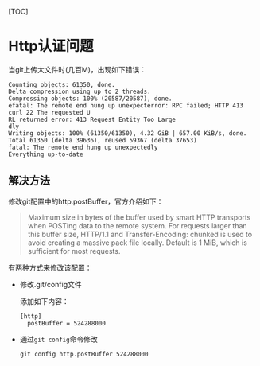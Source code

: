 [TOC]

# Http认证问题

当git上传大文件时(几百M)，出现如下错误：

```
Counting objects: 61350, done.
Delta compression using up to 2 threads.
Compressing objects: 100% (20587/20587), done.
efatal: The remote end hung up unexpecterror: RPC failed; HTTP 413 curl 22 The requested U
RL returned error: 413 Request Entity Too Large
dly
Writing objects: 100% (61350/61350), 4.32 GiB | 657.00 KiB/s, done.
Total 61350 (delta 39636), reused 59367 (delta 37653)
fatal: The remote end hung up unexpectedly
Everything up-to-date
```


## 解决方法

修改git配置中的http.postBuffer，官方介绍如下：

> Maximum size in bytes of the buffer used by smart HTTP transports when POSTing data to the remote system. For requests larger than this buffer size, HTTP/1.1 and Transfer-Encoding: chunked is used to avoid creating a massive pack file locally. Default is 1 MiB, which is sufficient for most requests.

有两种方式来修改该配置：

- 修改.git/config文件

  添加如下内容：
  
  ```
  [http]
  	postBuffer = 524288000
  ```
  
- 通过`git config`命令修改

  ```
  git config http.postBuffer 524288000
  ```